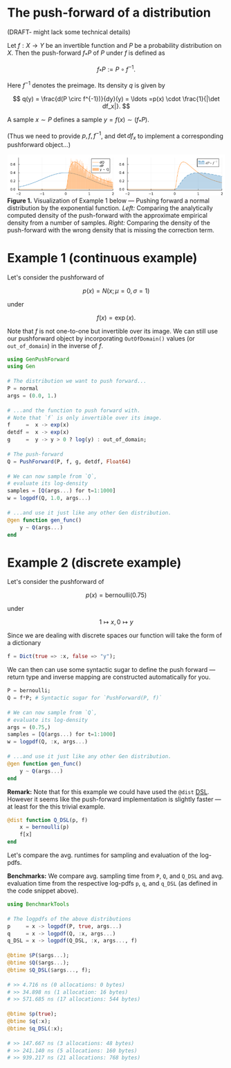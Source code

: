# The push-forward of a distribution

(DRAFT- might lack some technical details)

Let $f:X \to Y$ be an invertible function and $P$ be a probability distribution on $X$.
Then the push-forward $f_*P$ of $P$ under $f$ is defined as 

$$
    f_*P := P \circ f^{-1}.
$$

Here $f^{-1}$ denotes the preimage. Its density $q$ is given by

$$
    q(y) = \frac{d(P \circ f^{-1})}{dy}(y)  =  \ldots =p(x) \cdot \frac{1}{|\det df_x|}.
$$

A sample $x \sim P$ defines a sample $y = f(x) \sim (f_*P)$.

(Thus we need to provide $p, f, f^{-1}$, and $\det df_x$ to implement a corresponding pushforward object...)

![image](imgs/push-forward_1.png)
**Figure 1.** Visualization of Example 1 below &mdash; Pushing forward a normal distribution by the exponential function. *Left:* Comparing the analytically computed density of the push-forward with the approximate empirical density from a number of samples. *Right:* Comparing the density of the push-forward with the wrong density that is missing the correction term.


# Example 1 (continuous example)

Let's consider the pushforward of

$$
    p(x) = N(x ; \mu=0,\sigma=1)
$$

under 

$$
    f(x) = \exp(x).
$$

Note that $f$ is not one-to-one but invertible over its image. We can 
still use our pushforward object by incorporating `OutOfDomain()` values (or `out_of_domain`) in the inverse of $f$.


```julia
using GenPushForward
using Gen

# The distribution we want to push forward...
P = normal
args = (0.0, 1.)

# ...and the function to push forward with.
# Note that `f` is only invertible over its image.
f     =  x -> exp(x)
detdf =  x -> exp(x)
g     =  y -> y > 0 ? log(y) : out_of_domain;

# The push-forward
Q = PushForward(P, f, g, detdf, Float64)

# We can now sample from `Q`,
# evaluate its log-density 
samples = [Q(args...) for t=1:1000]
w = logpdf(Q, 1.0, args...)

# ...and use it just like any other Gen distribution.
@gen function gen_func()
    y ~ Q(args...)
end
```

# Example 2 (discrete example)

Let's consider the pushforward of 

$$
    p(x) = \text{bernoulli}(0.75)
$$

under 

$$
     1 \mapsto x, 0 \mapsto y
$$



Since we are dealing with discrete spaces our function will take the form of a dictionary

```julia
f = Dict(true => :x, false => "y");
```

We can then can use some syntactic sugar to define the push forward &mdash; return type and inverse mapping are constructed automatically for you.

```julia
P = bernoulli;
Q = f*P; # Syntactic sugar for `PushForward(P, f)`

# We can now sample from `Q`,
# evaluate its log-density 
args = (0.75,)
samples = [Q(args...) for t=1:1000]
w = logpdf(Q, :x, args...)

# ...and use it just like any other Gen distribution.
@gen function gen_func()
    y ~ Q(args...)
end
```

**Remark:** 
Note that for this example we could have used the `@dist` [DSL](https://www.gen.dev/docs/stable/ref/distributions/#dist_dsl-1). However it seems like the push-forward implementation is slightly faster &mdash; at least for the this trivial example.

```julia
@dist function Q_DSL(p, f)
    x = bernoulli(p)
    f[x]
end
```

Let's compare the avg. runtimes for sampling and evaluation of the log-pdfs.

**Benchmarks:** 
We compare avg. sampling time from `P`, `Q`, and `Q_DSL` and avg. evaluation time from the respective log-pdfs `p`, `q`, and `q_DSL` (as defined in the code snippet above).

```julia
using BenchmarkTools

# The logpdfs of the above distributions
p     = x -> logpdf(P, true, args...)
q     = x -> logpdf(Q, :x, args...)
q_DSL = x -> logpdf(Q_DSL, :x, args..., f)

@btime $P($args...);
@btime $Q($args...);
@btime $Q_DSL($args..., f);

# >> 4.716 ns (0 allocations: 0 bytes)
# >> 34.898 ns (1 allocation: 16 bytes)
# >> 571.685 ns (17 allocations: 544 bytes)
 
@btime $p(true);
@btime $q(:x);
@btime $q_DSL(:x);

# >> 147.667 ns (3 allocations: 48 bytes)
# >> 241.140 ns (5 allocations: 160 bytes)
# >> 939.217 ns (21 allocations: 768 bytes)
```